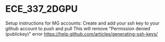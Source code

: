 # ECE_337_2DGPU

Setup instructions for MG accounts:
Create and add your ssh key to your github account to push and pull This will remove "Permission denied (publickey)" error https://help.github.com/articles/generating-ssh-keys/
